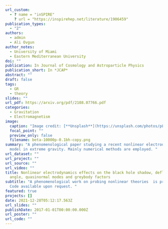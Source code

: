 ```yaml
---
url_custom:
  - ? name = "inSPIRE"
    ? url = "https://inspirehep.net/literature/1906459"
publication_types:
  - "2"
authors:
  - admin
  - Ali Ovgun
author_notes:
  - University of Miami
  - Eastern Mediterranean University
doi: ""
publication: In Journal of Cosmology and Astroparticle Physics
publication_short: In *JCAP*
abstract: ""
draft: false
tags:
  - GR
  - theory
slides: ""
url_pdf: https://arxiv.org/pdf/2108.07766.pdf
categories:
  - Gravitation
  - Electromagnetism
image:
  caption: "Image credit: [**Unsplash**](https://unsplash.com/photos/pLCdAaMFLTE)"
  focal_point: ""
  preview_only: false
  filename: beta-10000p-0.1bh-copy.png
summary: "A phenomenological paper studying a recent nonlinear electrodynamics
  model in extreme gravity. Mainly numerical methods are employed. "
url_dataset: ""
url_project: ""
url_source: ""
url_video: ""
title: Nonlinear electrodynamics effects on the black hole shadow, deflection
  angle, quasinormal modes and greybody factors
subtitle: "A phenomenological work on probing nonlinear theories  is presented.
  Code available upon request. "
featured: true
projects: []
date: 2021-12-28T05:12:17.563Z
url_slides: ""
publishDate: 2017-01-01T00:00:00.000Z
url_poster: ""
url_code: ""
---
```

